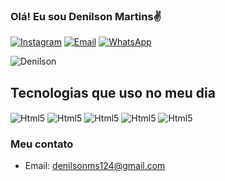 ### Olá! Eu sou Denilson Martins✌️



[![Instagram](https://img.shields.io/badge/Instagram-E4405F?style=for-the-badge&logo=instagram&logoColor=white)](https://www.instagram.com/denis_silva.m/)
[![Email](https://img.shields.io/badge/Gmail-D14836?style=for-the-badge&logo=gmail&logoColor=white)](luiz2017.lvmb@gmail.com)
[![WhatsApp](https://img.shields.io/badge/WhatsApp-25D366?style=for-the-badge&logo=whatsapp&logoColor=white)](https://wa.me/5581981868232?text=Ol%C3%A1%21%2C+gostaria+de+falar+com+Denilson)

![Denilson](https://github-readme-stats.vercel.app/api?username=DenilsonSM1&show_icons=true&theme=dracula)



## Tecnologias que uso no meu dia

<div style="display:inline_block">
<img align="center" alt="Html5" src="https://img.shields.io/badge/HTML5-E34F26?style=for-the-badge&logo=html5&logoColor=white"/>
<img align="center" alt="Html5" src="https://img.shields.io/badge/CSS3-1572B6?style=for-the-badge&logo=css3&logoColor=white"/>
<img align="center" alt="Html5" src="https://img.shields.io/badge/JavaScript-323330?style=for-the-badge&logo=javascript&logoColor=F7DF1E"/>
<img align="center" alt="Html5" src="https://img.shields.io/badge/PHP-777BB4?style=for-the-badge&logo=php&logoColor=white"/>
<img align="center" alt="Html5" src="https://img.shields.io/badge/React-20232A?style=for-the-badge&logo=react&logoColor=61DAFB"/>

</div>

### Meu contato<br>
- Email: denilsonms124@gmail.com
